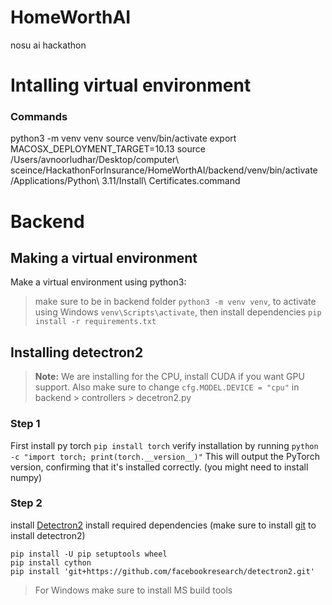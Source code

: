 # HomeWorthAI
nosu ai hackathon

# Intalling virtual environment

### Commands

python3 -m venv venv
source venv/bin/activate
export MACOSX_DEPLOYMENT_TARGET=10.13
source /Users/avnoorludhar/Desktop/computer\ sceince/HackathonForInsurance/HomeWorthAI/backend/venv/bin/activate
/Applications/Python\ 3.11/Install\ Certificates.command



# Backend

## Making a virtual environment
Make a virtual environment using python3: 
> make sure to be in backend folder
`python3 -m venv venv`, to activate using Windows `venv\Scripts\activate`, then install dependencies `pip install -r requirements.txt`

## Installing detectron2
> **Note:** We are installing for the CPU, install CUDA if you want GPU support. Also make sure to change `cfg.MODEL.DEVICE = "cpu"` in backend > controllers > decetron2.py
### Step 1
First install py torch
`pip install torch`
verify installation by running
`python -c "import torch; print(torch.__version__)"`
This will output the PyTorch version, confirming that it's installed correctly. (you might need to install numpy)

### Step 2
install [Detectron2](https://detectron2.readthedocs.io/en/latest/tutorials/install.html)
install required dependencies (make sure to install [git](git-scm.com) to install detectron2)
```
pip install -U pip setuptools wheel
pip install cython
pip install 'git+https://github.com/facebookresearch/detectron2.git'
```
> For Windows make sure to install MS build tools

